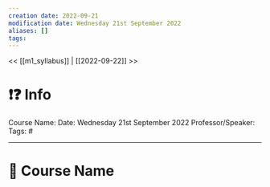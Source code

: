 ```yaml
---
creation date: 2022-09-21
modification date: Wednesday 21st September 2022
aliases: [] 
tags: 
---
```


<< [[m1_syllabus]] | [[2022-09-22]] >>

# ❗❓ Info
Course Name: 
Date: Wednesday 21st September 2022
Professor/Speaker: 
Tags: #

---
# 📑 Course Name

# 